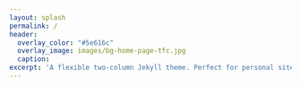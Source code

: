 ```yaml
---
layout: splash
permalink: /
header:
  overlay_color: "#5e616c"
  overlay_image: images/bg-home-page-tfc.jpg
  caption:
excerpt: 'A flexible two-column Jekyll theme. Perfect for personal sites, blogs, and portfolios hosted on GitHub or your own server.'
---
```

